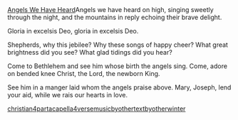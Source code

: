 <tr><td class='hymn-name-box'><a href="{{ site.baseurl }}/listing/angels_we_have_heard.html">Angels We Have Heard</a></td><td class='lyric-box'>Angels we have heard on high, singing sweetly through the night,
and the mountains in reply echoing their brave delight.

  Gloria in excelsis Deo, gloria in excelsis Deo.

Shepherds, why this jebilee? Why these songs of happy cheer?
What great brightness did you see? What glad tidings did you hear?

Come to Bethlehem and see him whose birth the angels sing.
Come, adore on bended knee Christ, the Lord, the newborn King.

See him in a manger laid whom the angels praise above.
Mary, Joseph, lend your aid, while we rais our hearts in love.

</td><td class='tags-box'><a class="taglink" href="{{ site.baseurl }}/tags/christian.html">christian</a><a class="taglink" href="{{ site.baseurl }}/tags/4part.html">4part</a><a class="taglink" href="{{ site.baseurl }}/tags/acapella.html">acapella</a><a class="taglink" href="{{ site.baseurl }}/tags/4verse.html">4verse</a><a class="taglink" href="{{ site.baseurl }}/tags/musicbyother.html">musicbyother</a><a class="taglink" href="{{ site.baseurl }}/tags/textbyother.html">textbyother</a><a class="taglink" href="{{ site.baseurl }}/tags/winter.html">winter</a></td></tr>